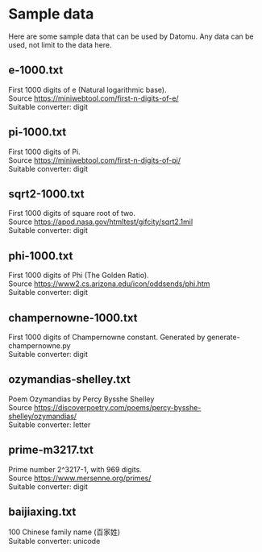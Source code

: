 # Sample data

Here are some sample data that can be used by Datomu. Any data can be used, not limit to the data here.

## e-1000.txt
First 1000 digits of e (Natural logarithmic base).  
Source https://miniwebtool.com/first-n-digits-of-e/  
Suitable converter: digit

## pi-1000.txt
First 1000 digits of Pi.  
Source https://miniwebtool.com/first-n-digits-of-pi/  
Suitable converter: digit

## sqrt2-1000.txt
First 1000 digits of square root of two.  
Source https://apod.nasa.gov/htmltest/gifcity/sqrt2.1mil  
Suitable converter: digit

## phi-1000.txt
First 1000 digits of Phi (The Golden Ratio).  
Source https://www2.cs.arizona.edu/icon/oddsends/phi.htm  
Suitable converter: digit

## champernowne-1000.txt
First 1000 digits of Champernowne constant.
Generated by generate-champernowne.py  
Suitable converter: digit

## ozymandias-shelley.txt
Poem Ozymandias by Percy Bysshe Shelley  
Source https://discoverpoetry.com/poems/percy-bysshe-shelley/ozymandias/  
Suitable converter: letter

## prime-m3217.txt
Prime number 2^3217-1, with 969 digits.  
Source https://www.mersenne.org/primes/  
Suitable converter: digit

## baijiaxing.txt
100 Chinese family name (百家姓)  
Suitable converter: unicode  
